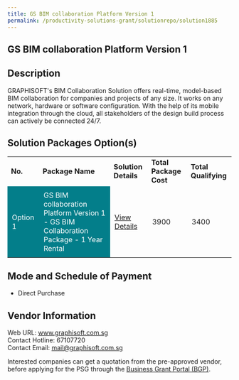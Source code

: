 ```yaml
---
title: GS BIM collaboration Platform Version 1
permalink: /productivity-solutions-grant/solutionrepo/solution1885
---
```


## GS BIM collaboration Platform Version 1

## Description

GRAPHISOFT's BIM Collaboration Solution offers real-time, model-based BIM collaboration for companies and projects of any size. It works on any network, hardware or software configuration. With the help of its mobile integration through the cloud, all stakeholders of the design build process can actively be connected 24/7.

## Solution Packages Option(s)

<table>
<tr>
<td><b>No.</b></td>
<td><b>Package Name</b></td>
<td><b>Solution Details</b></td>
<td><b>Total Package Cost</b></td>
<td><b>Total Qualifying</b></td>
</tr>
<tr>
<td style='padding: 10px; background-color: #037E8A; color: #FFFFFF;'>Option 1</td>
<td style='padding: 10px; background-color: #037E8A; color: #FFFFFF;'>GS BIM collaboration Platform Version 1 - GS BIM Collaboration Package - 1 Year Rental</td>
<td style='padding: 10px;'><a href='https://www.gobusiness.gov.sg/images/psg/Graphisoft_Asia_20200346_Desensitised_Annex_3_Part_2.pdf' target='_blank'>View Details</a></td>
<td style='padding: 10px;'>3900</td>
<td style='padding: 10px;'>3400</td>
</tr>
</table>

## Mode and Schedule of Payment

 - Direct Purchase

## Vendor Information

 Web URL: www.graphisoft.com.sg <br>Contact Hotline: 67107720 <br>Contact Email: mail@graphisoft.com.sg <br>

Interested companies can get a quotation from the pre-approved vendor, before applying for the PSG through the <a href='https://www.businessgrants.gov.sg/' target='_blank' rel='noopener'>Business Grant Portal (BGP)</a>.

<script src="/jquery/resize-tables.js"></script>

